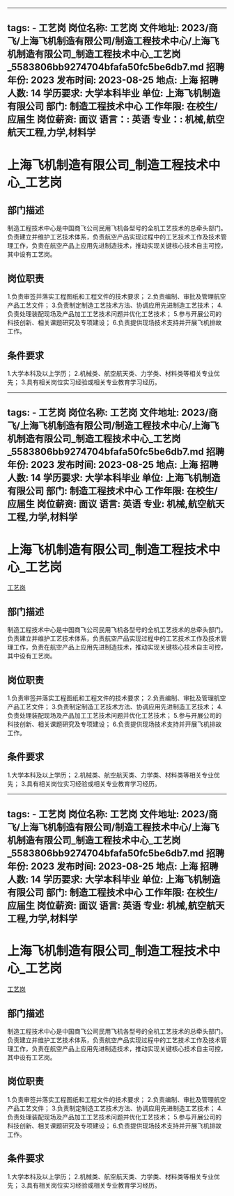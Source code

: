 
---
tags:
    - 工艺岗
岗位名称: 工艺岗
文件地址: 2023/商飞/上海飞机制造有限公司/制造工程技术中心/上海飞机制造有限公司_制造工程技术中心_工艺岗_5583806bb9274704bfafa50fc5be6db7.md
招聘年份: 2023
发布时间: 2023-08-25
地点: 上海
招聘人数: 14
学历要求: 大学本科毕业
单位: 上海飞机制造有限公司
部门: 制造工程技术中心
工作年限: 在校生/应届生
岗位薪资: 面议
语言：: 英语
专业：: 机械,航空航天工程,力学,材料学
---

# 上海飞机制造有限公司_制造工程技术中心_工艺岗

## 部门描述

制造工程技术中心是中国商飞公司民用飞机各型号的全机工艺技术的总牵头部门。负责建立并维护工艺技术体系，负责航空产品实现过程中的工艺技术工作及技术管理工作，负责在航空产品上应用先进制造技术，推动实现关键核心技术自主可控，其中设有工艺岗。

## 岗位职责

1.负责审签并落实工程图纸和工程文件的技术要求；
 2.负责编制、审批及管理航空产品工艺文件；
 3.负责制定制造工艺技术方法、协调应用先进制造工艺技术；
 4.负责处理装配现场及产品加工工艺技术问题并优化工艺技术；
 5.参与开展公司的科技创新、相关课题研究及专项建设；
 6.负责提供现场技术支持并开展飞机排故工作。

 ## 条件要求

1.大学本科及以上学历；
 2.机械类、航空航天类、力学类、材料类等相关专业优先；
 3.具有相关岗位实习经验或相关专业教育学习经历。

---
tags:
    - 工艺岗
岗位名称: 工艺岗
文件地址: 2023/商飞/上海飞机制造有限公司/制造工程技术中心/上海飞机制造有限公司_制造工程技术中心_工艺岗_5583806bb9274704bfafa50fc5be6db7.md
招聘年份: 2023
发布时间: 2023-08-25
地点: 上海
招聘人数: 14
学历要求: 大学本科毕业
单位: 上海飞机制造有限公司
部门: 制造工程技术中心
工作年限: 在校生/应届生
岗位薪资: 面议
语言: 英语
专业: 机械,航空航天工程,力学,材料学
---

# 上海飞机制造有限公司_制造工程技术中心_工艺岗

[工艺岗](http://zhaopin.comac.cc/zp/ct/out/position/positionDetail?planid=5583806bb9274704bfafa50fc5be6db7)

## 部门描述

制造工程技术中心是中国商飞公司民用飞机各型号的全机工艺技术的总牵头部门。负责建立并维护工艺技术体系，负责航空产品实现过程中的工艺技术工作及技术管理工作，负责在航空产品上应用先进制造技术，推动实现关键核心技术自主可控，其中设有工艺岗。

## 岗位职责

1.负责审签并落实工程图纸和工程文件的技术要求；
 2.负责编制、审批及管理航空产品工艺文件；
 3.负责制定制造工艺技术方法、协调应用先进制造工艺技术；
 4.负责处理装配现场及产品加工工艺技术问题并优化工艺技术；
 5.参与开展公司的科技创新、相关课题研究及专项建设；
 6.负责提供现场技术支持并开展飞机排故工作。

 ## 条件要求

1.大学本科及以上学历；
 2.机械类、航空航天类、力学类、材料类等相关专业优先；
 3.具有相关岗位实习经验或相关专业教育学习经历。

---
tags:
    - 工艺岗
岗位名称: 工艺岗
文件地址: 2023/商飞/上海飞机制造有限公司/制造工程技术中心/上海飞机制造有限公司_制造工程技术中心_工艺岗_5583806bb9274704bfafa50fc5be6db7.md
招聘年份: 2023
发布时间: 2023-08-25
地点: 上海
招聘人数: 14
学历要求: 大学本科毕业
单位: 上海飞机制造有限公司
部门: 制造工程技术中心
工作年限: 在校生/应届生
岗位薪资: 面议
语言: 英语
专业: 机械,航空航天工程,力学,材料学
---

# 上海飞机制造有限公司_制造工程技术中心_工艺岗

[工艺岗](http://zhaopin.comac.cc/zp/ct/out/position/positionDetail?planid=5583806bb9274704bfafa50fc5be6db7)


## 部门描述

制造工程技术中心是中国商飞公司民用飞机各型号的全机工艺技术的总牵头部门。负责建立并维护工艺技术体系，负责航空产品实现过程中的工艺技术工作及技术管理工作，负责在航空产品上应用先进制造技术，推动实现关键核心技术自主可控，其中设有工艺岗。

## 岗位职责

1.负责审签并落实工程图纸和工程文件的技术要求；
 2.负责编制、审批及管理航空产品工艺文件；
 3.负责制定制造工艺技术方法、协调应用先进制造工艺技术；
 4.负责处理装配现场及产品加工工艺技术问题并优化工艺技术；
 5.参与开展公司的科技创新、相关课题研究及专项建设；
 6.负责提供现场技术支持并开展飞机排故工作。

 ## 条件要求

1.大学本科及以上学历；
 2.机械类、航空航天类、力学类、材料类等相关专业优先；
 3.具有相关岗位实习经验或相关专业教育学习经历。
